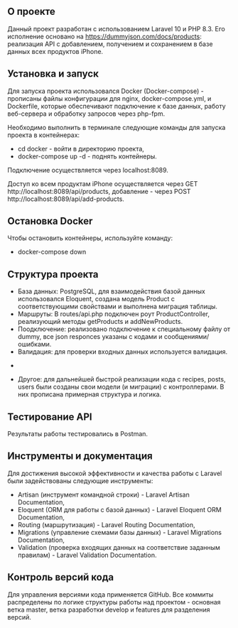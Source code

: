 
## О проекте

Данный проект разработан с использованием Laravel 10 и PHP 8.3. Его исполнение основано на https://dummyjson.com/docs/products: реализация API с добавлением, получением и сохранением в базе данных всех продуктов iPhone.

## Установка и запуск

Для запуска проекта использовался Docker (Docker-compose) - прописаны файлы конфигурации для nginx, docker-compose.yml, и Dockerfile, которые обеспечивают подключение к базе данных, работу веб-сервера и обработку запросов через php-fpm. 

Необходимо выполнить в терминале следующие команды для запуска проекта в контейнерах:

- cd docker - войти в директорию проекта,
- docker-compose up -d - поднять контейнеры. 

Подключение осуществляется через localhost:8089.

Доступ ко всем продуктам iPhone осуществляется через GET http://localhost:8089/api/products, добавление - через POST http://localhost:8089/api/add-products.

## Остановка Docker

Чтобы остановить контейнеры, используйте команду:

- docker-compose down

## Структура проекта

- База данных: PostgreSQL, для взаимодействия базой данных использовался Eloquent, создана модель Product с соответствующими свойствами и выполнена миграция таблицы.
- Маршруты: В routes/api.php подключен роут ProductController, реализующий методы getProducts и addNewProducts.
- Поодключение: реализовано подключение к специальному файлу от dummy, все json responces указаны с кодами и сообщениями/ошибками.
- Валидация: для проверки входных данных используется валидация.

+

- Другое: для дальнейшей быстрой реализации кода с recipes, posts, users были созданы свои модели (и миграции) с контроллерами. В них прописана примерная структура и логика.

## Тестирование API

Результаты работы тестировались в Postman.

## Инструменты и документация

Для достижения высокой эффективности и качества работы с Laravel были задействованы следующие инструменты:

- Artisan (инструмент командной строки) - Laravel Artisan Documentation,
- Eloquent (ORM для работы с базой данных) - Laravel Eloquent ORM Documentation,
- Routing (маршрутизация) - Laravel Routing Documentation,
- Migrations (управление схемами базы данных) - Laravel Migrations Documentation,
- Validation (проверка входящих данных на соответствие заданным правилам) - Laravel Validation Documentation.

## Контроль версий кода

Для управления версиями кода применяется GitHub.
Все коммиты распределены по логике структуры работы над проектом - основная ветка master, ветка разработки develop и features для разделения версий. 
